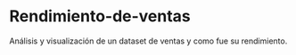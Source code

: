 # Rendimiento-de-ventas
Análisis y visualización de un dataset de ventas y como fue su rendimiento. 
